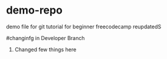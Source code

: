 # demo-repo
demo file for git tutorial for beginner freecodecamp
reupdatedS


#changinfg in Developer Branch
1. Changed few things here 


